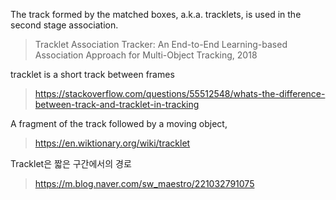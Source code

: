 The track formed by the matched boxes, a.k.a. tracklets, is used in the second stage association.

> Tracklet Association Tracker: An End-to-End Learning-based Association Approach for Multi-Object Tracking, 2018


 tracklet is a short track between frames

> https://stackoverflow.com/questions/55512548/whats-the-difference-between-track-and-tracklet-in-tracking


A fragment of the track followed by a moving object,

> https://en.wiktionary.org/wiki/tracklet


Tracklet은 짧은 구간에서의 경로

> https://m.blog.naver.com/sw_maestro/221032791075
